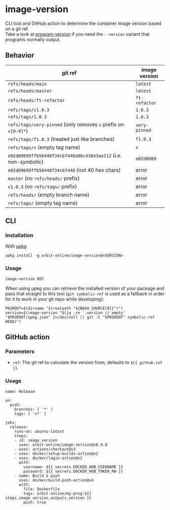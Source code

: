 # image-version

CLI tool and GitHub action to determine the container image version based on a git ref.  
Take a look at [program-version](https://github.com/orbit-online/program-version) if
you need the `--version` variant that programs normally output.

## Behavior

| git ref                                                        | image version |
| -------------------------------------------------------------- | ------------- |
| `refs/heads/main`                                              | `latest`      |
| `refs/heads/master`                                            | `latest`      |
| `refs/heads/ft-refactor`                                       | `ft-refactor` |
| `refs/tags/v1.0.3`                                             | `1.0.3`       |
| `refs/tags/1.0.3`                                              | `1.0.3`       |
| `refs/tags/very-pinned` (only removes `v` prefix on `v[0-9]*`) | `very-pinned` |
| `refs/tags/f1.0.3` (treated just like branches)                | `f1.0.3`      |
| `refs/tags/v` (empty tag name)                                 | `v`           |
| `e02d09699ffb56440f34cb7448a0bc436e3ae212` (i.e. non-symbolic) | `e02d0969`    |
| `e02d09699ffb56440f34cb7448` (not 40 hex chars)                | error         |
| `master` (no `refs/heads/` prefix)                             | error         |
| `v1.0.3` (no `refs/tags/` prefix)                              | error         |
| `refs/heads/` (empty branch name)                              | error         |
| `refs/tags/` (empty tag name)                                  | error         |

## CLI

### Installation

With [μpkg](https://github.com/orbit-online/upkg)

```
upkg install -g orbit-online/image-version@<VERSION>
```

### Usage

```
image-version REF
```

When using μpkg you can retrieve the installed version of your package and
pass that straight to this tool (`git symbolic-ref` is used as a fallback
in order for it to work in your git repo while developing):

```
PKGROOT=$(dirname "$(realpath "${BASH_SOURCE[0]}")")
version=$(image-version "$(jq -re '.version // empty' "$PKGROOT/upkg.json" 2>/dev/null || git -C "$PKGROOT" symbolic-ref HEAD)")
```

## GitHub action

### Parameters

- `ref`: The git ref to calculate the version from, defaults to
  `${{ github.ref }}`.

### Usage

```
name: Release

on:
  push:
    branches: [ '*' ]
    tags: [ 'v*' ]

jobs:
  release:
    runs-on: ubuntu-latest
    steps:
    - id: image_version
      uses: orbit-online/image-version@v0.9.0
    - uses: actions/checkout@v3
    - uses: docker/setup-buildx-action@v2
    - uses: docker/login-action@v2
      with:
        username: ${{ secrets.DOCKER_HUB_USERNAME }}
        password: ${{ secrets.DOCKER_HUB_TOKEN_RW }}
    - name: Build & push
      uses: docker/build-push-action@v4
      with:
        file: Dockerfile
        tags: orbit-online/my-prog:${{ steps.image_version.outputs.version }}
        push: true
```
